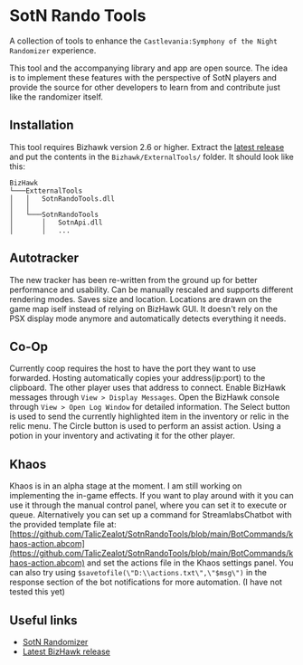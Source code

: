 # SotN Rando Tools

A collection of tools to enhance the `Castlevania:Symphony of the Night Randomizer` experience. 

This tool and the accompanying library and app are open source. The idea is to implement these features with the perspective of SotN players and provide the source for other developers to learn from and contribute just like the randomizer itself.

## Installation
This tool requires Bizhawk version 2.6 or higher.
Extract the [latest release](https://github.com/TalicZealot/SotnRandoTools/releases/latest) and put the contents in the `Bizhawk/ExternalTools/` folder.
It should look like this:
```
BizHawk
└───ExtternalTools
│   │   SotnRandoTools.dll
│   │
│   └───SotnRandoTools
│       │   SotnApi.dll
│       │   ...
```

## Autotracker
The new tracker has been re-written from the ground up for better performance and usability. Can be manually rescaled and supports different rendering modes. Saves size and location. Locations are drawn on the game map iself instead of relying on BizHawk GUI. It doesn't rely on the PSX display mode anymore and automatically detects everything it needs.

## Co-Op
Currently coop requires the host to have the port they want to use forwarded.
Hosting automatically copies your address(ip:port) to the clipboard. The other player uses that address to connect.
Enable BizHawk messages through `View > Display Messages`.
Open the BizHawk console through `View > Open Log Window` for detailed information.
The Select button is used to send the currently highlighted item in the inventory or relic in the relic menu.
The Circle button is used to perform an assist action. Using a potion in your inventory and activating it for the other player.

## Khaos
Khaos is in an alpha stage at the moment. I am still working on implementing the in-game effects. If you want to play around with it you can use it through the manual control panel, where you can set it to execute or queue. Alternatively you can set up a command for StreamlabsChatbot with the provided template file at: 
[https://github.com/TalicZealot/SotnRandoTools/blob/main/BotCommands/khaos-action.abcom](https://github.com/TalicZealot/SotnRandoTools/blob/main/BotCommands/khaos-action.abcom) and set the actions file in the Khaos settings panel. 
You can also try using ```$savetofile(\"D:\\actions.txt\",\"$msg\")``` in the response section of the bot notifications for more automation. (I have not tested this yet)

## Useful links
* [SotN Randomizer](https://sotn.io)
* [Latest BizHawk release](https://github.com/TASVideos/BizHawk/releases/latest)
